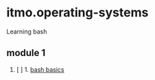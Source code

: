 # itmo.operating-systems
Learning bash
## module 1
1. [ ] 1. [bash basics](https://github.com/mrskycriper/itmo.operating-systems/tree/master/sem03/Lab01)
